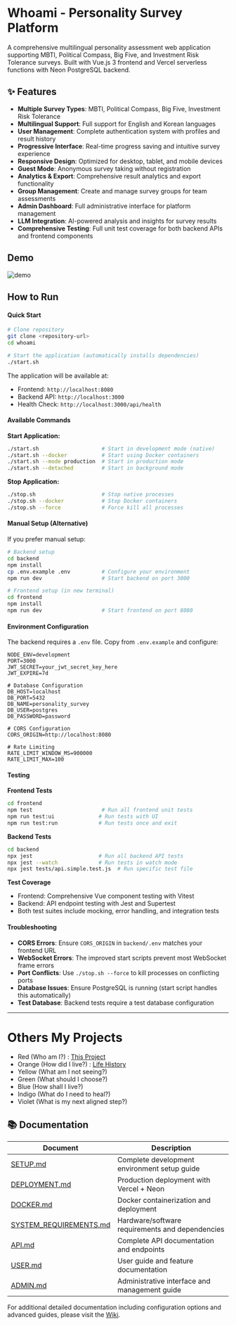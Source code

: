 # Whoami - Personality Survey Platform

A comprehensive multilingual personality assessment web application supporting MBTI, Political Compass, Big Five, and Investment Risk Tolerance surveys. Built with Vue.js 3 frontend and Vercel serverless functions with Neon PostgreSQL backend.

## ✨ Features

- **Multiple Survey Types**: MBTI, Political Compass, Big Five, Investment Risk Tolerance
- **Multilingual Support**: Full support for English and Korean languages
- **User Management**: Complete authentication system with profiles and result history
- **Progressive Interface**: Real-time progress saving and intuitive survey experience
- **Responsive Design**: Optimized for desktop, tablet, and mobile devices
- **Guest Mode**: Anonymous survey taking without registration
- **Analytics & Export**: Comprehensive result analytics and export functionality
- **Group Management**: Create and manage survey groups for team assessments
- **Admin Dashboard**: Full administrative interface for platform management
- **LLM Integration**: AI-powered analysis and insights for survey results
- **Comprehensive Testing**: Full unit test coverage for both backend APIs and frontend components

## Demo
![demo](./image/Who-am-I.gif)

## How to Run

#### Quick Start

```bash
# Clone repository
git clone <repository-url>
cd whoami

# Start the application (automatically installs dependencies)
./start.sh
```

The application will be available at:
- Frontend: `http://localhost:8080`
- Backend API: `http://localhost:3000`
- Health Check: `http://localhost:3000/api/health`

#### Available Commands

**Start Application:**
```bash
./start.sh                    # Start in development mode (native)
./start.sh --docker           # Start using Docker containers
./start.sh --mode production  # Start in production mode
./start.sh --detached         # Start in background mode
```

**Stop Application:**
```bash
./stop.sh                     # Stop native processes
./stop.sh --docker            # Stop Docker containers
./stop.sh --force             # Force kill all processes
```

#### Manual Setup (Alternative)

If you prefer manual setup:

```bash
# Backend setup
cd backend
npm install
cp .env.example .env          # Configure your environment
npm run dev                   # Start backend on port 3000

# Frontend setup (in new terminal)
cd frontend
npm install
npm run dev                   # Start frontend on port 8080
```

#### Environment Configuration

The backend requires a `.env` file. Copy from `.env.example` and configure:

```env
NODE_ENV=development
PORT=3000
JWT_SECRET=your_jwt_secret_key_here
JWT_EXPIRE=7d

# Database Configuration
DB_HOST=localhost
DB_PORT=5432
DB_NAME=personality_survey
DB_USER=postgres
DB_PASSWORD=password

# CORS Configuration
CORS_ORIGIN=http://localhost:8080

# Rate Limiting
RATE_LIMIT_WINDOW_MS=900000
RATE_LIMIT_MAX=100
```

#### Testing

**Frontend Tests**
```bash
cd frontend
npm test                      # Run all frontend unit tests
npm run test:ui              # Run tests with UI
npm run test:run             # Run tests once and exit
```

**Backend Tests**
```bash
cd backend
npx jest                     # Run all backend API tests
npx jest --watch             # Run tests in watch mode
npx jest tests/api.simple.test.js  # Run specific test file
```

**Test Coverage**
- Frontend: Comprehensive Vue component testing with Vitest
- Backend: API endpoint testing with Jest and Supertest
- Both test suites include mocking, error handling, and integration tests

#### Troubleshooting

- **CORS Errors**: Ensure `CORS_ORIGIN` in `backend/.env` matches your frontend URL
- **WebSocket Errors**: The improved start scripts prevent most WebSocket frame errors
- **Port Conflicts**: Use `./stop.sh --force` to kill processes on conflicting ports
- **Database Issues**: Ensure PostgreSQL is running (start script handles this automatically)
- **Test Database**: Backend tests require a test database configuration

---

# Others My Projects
- Red (Who am I?) : [This Project](https://github.com/zafrem/Who-am-I/blob/main/README.md)
- Orange (How did I live?) : [Life History](https://github.com/zafrem/How-did-I-live/blob/main/README.md)
- Yellow (What am I not seeing?)
- Green (What should I choose?)
- Blue (How shall I live?)
- Indigo (What do I need to heal?)
- Violet (What is my next aligned step?)


## 📚 Documentation

| Document | Description |
|----------|-------------|
| [SETUP.md](./SETUP.md) | Complete development environment setup guide |
| [DEPLOYMENT.md](./DEPLOYMENT.md) | Production deployment with Vercel + Neon |
| [DOCKER.md](./DOCKER.md) | Docker containerization and deployment |
| [SYSTEM_REQUIREMENTS.md](./SYSTEM_REQUIREMENTS.md) | Hardware/software requirements and dependencies |
| [API.md](./API.md) | Complete API documentation and endpoints |
| [USER.md](./USER.md) | User guide and feature documentation |
| [ADMIN.md](./ADMIN.md) | Administrative interface and management guide |

For additional detailed documentation including configuration options and advanced guides, please visit the [Wiki](../../wiki).
